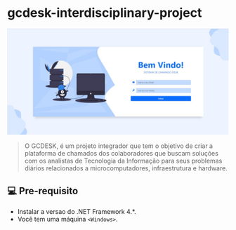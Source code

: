 # gcdesk-interdisciplinary-project

<img src="Login-gcdesk.jpeg" alt="Pagina de login do Sistema GCDESK">

> O GCDESK, é um  projeto integrador que tem o objetivo de criar a plataforma de chamados dos colaboradores que buscam soluções com os analistas de Tecnologia da Informação para seus problemas diários relacionados a microcomputadores, infraestrutura e hardware. 

## 💻 Pre-requisito

* Instalar a versao do .NET Framework 4.*.
* Você tem uma máquina `<Windows>`.
